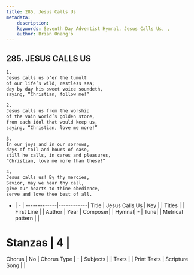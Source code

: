 ```yaml
---
title: 285. Jesus Calls Us
metadata:
    description: 
    keywords: Seventh Day Adventist Hymnal, Jesus Calls Us, , 
    author: Brian Onang'o
---
```



## 285. JESUS CALLS US

```txt
1.
Jesus calls us o’er the tumult
of our life’s wild, restless sea;
day by day his sweet voice soundeth,
saying, “Christian, follow me!”

2.
Jesus calls us from the worship
of the vain world’s golden store,
from each idol that would keep us,
saying, “Christian, love me more!”

3.
In our joys and in our sorrows,
days of toil and hours of ease,
still he calls, in cares and pleasures,
“Christian, love me more than these!”

4.
Jesus calls us! By thy mercies,
Savior, may we hear thy call,
give our hearts to thine obedience,
serve and love thee best of all.
```

- |   -  |
-------------|------------|
Title | Jesus Calls Us |
Key |  |
Titles |  |
First Line |  |
Author | 
Year | 
Composer|  |
Hymnal|  - |
Tune|  |
Metrical pattern | |
# Stanzas | 4 |
Chorus | No |
Chorus Type | - |
Subjects |  |
Texts |  |
Print Texts | 
Scripture Song |  |
  
